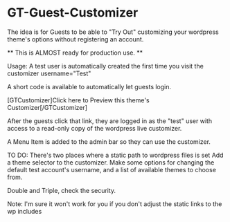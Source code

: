 GT-Guest-Customizer
===================

The idea is for Guests to be able to "Try Out" customizing your wordpress theme's options without registering an account.

** This is ALMOST ready for production use. **

Usage:
A test user is automatically created the first time you visit the customizer username="Test"

A short code is available to automatically let guests login.

[GTCustomizer]Click here to Preview this theme's Customizer[/GTCustomizer]

After the guests click that link, they are logged in as the "test" user with access to a read-only copy of the wordpress live customizer.

A Menu Item is added to the admin bar so they can use the customizer.

TO DO:
There's two places where a static path to wordpress files is set
Add a theme selector to the customizer.
Make some options for changing the default test account's username, 
and a list of available themes to choose from.

Double and Triple, check the security.


Note:
I'm sure it won't work for you if you don't adjust the static links to the wp includes
